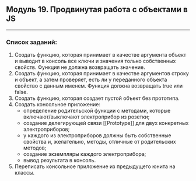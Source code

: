 ## Модуль 19. Продвинутая работа с объектами в JS

---

### Список заданий:

1. Создать функцию, которая принимает в качестве аргумента объект и выводит в консоль все ключи и значения только собственных свойств. Функция не должна возвращать значение.
2. Создать функцию, которая принимает в качестве аргументов строку и объект, а затем проверяет, есть ли у переданного объекта свойство с данным именем. Функция должна возвращать true или false.
3. Создать функцию, которая создает пустой объект без прототипа.
4. Создать консольное приложение:
   - определение родительской функции с методами, которые включают/выключают электроприбор из розетки;
   - создание делегирующей связи [[Prototype]] для двух конкретных электроприборов;
   - у каждого из электроприборов должны быть собственные свойства и, желательно, методы, отличные от родительских методов;
   - создание экземпляры каждого электроприбора;
   - вывод результата в консоль.
5. Переписать консольное приложение из предыдущего юнита на классы.
